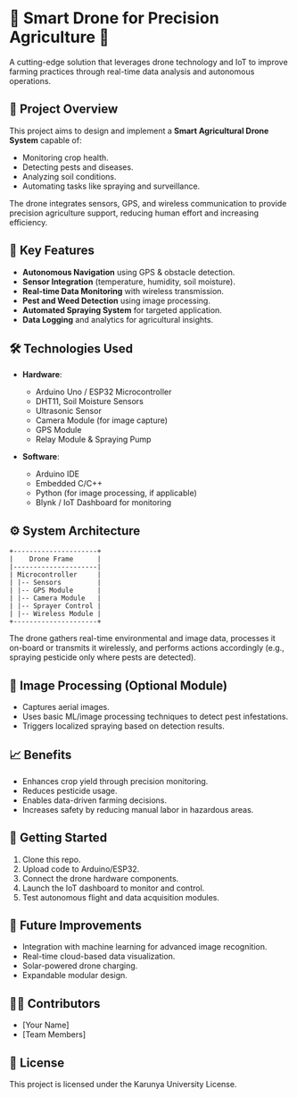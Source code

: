 # 🌾 Smart Drone for Precision Agriculture 🚁

A cutting-edge solution that leverages drone technology and IoT to improve farming practices through real-time data analysis and autonomous operations.

## 📌 Project Overview

This project aims to design and implement a **Smart Agricultural Drone System** capable of:
- Monitoring crop health.
- Detecting pests and diseases.
- Analyzing soil conditions.
- Automating tasks like spraying and surveillance.

The drone integrates sensors, GPS, and wireless communication to provide precision agriculture support, reducing human effort and increasing efficiency.

## 🧠 Key Features

- **Autonomous Navigation** using GPS & obstacle detection.
- **Sensor Integration** (temperature, humidity, soil moisture).
- **Real-time Data Monitoring** with wireless transmission.
- **Pest and Weed Detection** using image processing.
- **Automated Spraying System** for targeted application.
- **Data Logging** and analytics for agricultural insights.

## 🛠️ Technologies Used

- **Hardware**:
  - Arduino Uno / ESP32 Microcontroller
  - DHT11, Soil Moisture Sensors
  - Ultrasonic Sensor
  - Camera Module (for image capture)
  - GPS Module
  - Relay Module & Spraying Pump

- **Software**:
  - Arduino IDE
  - Embedded C/C++
  - Python (for image processing, if applicable)
  - Blynk / IoT Dashboard for monitoring

## ⚙️ System Architecture

```
+---------------------+
|    Drone Frame      |
|---------------------|
| Microcontroller     |
| |-- Sensors         |
| |-- GPS Module      |
| |-- Camera Module   |
| |-- Sprayer Control |
| |-- Wireless Module |
+---------------------+
```

The drone gathers real-time environmental and image data, processes it on-board or transmits it wirelessly, and performs actions accordingly (e.g., spraying pesticide only where pests are detected).

## 📸 Image Processing (Optional Module)

- Captures aerial images.
- Uses basic ML/image processing techniques to detect pest infestations.
- Triggers localized spraying based on detection results.

## 📈 Benefits

- Enhances crop yield through precision monitoring.
- Reduces pesticide usage.
- Enables data-driven farming decisions.
- Increases safety by reducing manual labor in hazardous areas.

## 🚀 Getting Started

1. Clone this repo.
2. Upload code to Arduino/ESP32.
3. Connect the drone hardware components.
4. Launch the IoT dashboard to monitor and control.
5. Test autonomous flight and data acquisition modules.

## 🧪 Future Improvements

- Integration with machine learning for advanced image recognition.
- Real-time cloud-based data visualization.
- Solar-powered drone charging.
- Expandable modular design.

## 👨‍👷️ Contributors

- [Your Name]
- [Team Members]

## 📄 License

This project is licensed under the Karunya University License.
